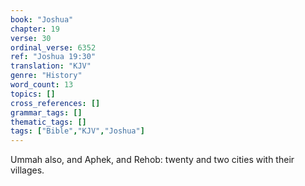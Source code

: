 ```yaml
---
book: "Joshua"
chapter: 19
verse: 30
ordinal_verse: 6352
ref: "Joshua 19:30"
translation: "KJV"
genre: "History"
word_count: 13
topics: []
cross_references: []
grammar_tags: []
thematic_tags: []
tags: ["Bible","KJV","Joshua"]
---
```

Ummah also, and Aphek, and Rehob: twenty and two cities with their villages.
